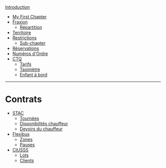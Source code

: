 [Introduction](README.md)

-   [My First Chapter](my-first-chapter.md)
-   [Fraxion](fraxion/README.md)
    -   [Répartition](fraxion/repartition.md)
-   [Territoire](territoire.md)
-   [Restrictions](restrictions/README.md)
    -   [Sub-chapter](restrictions/sub-chapter.md)
-   [Réservations]()
-   [Numéros d\'Ordre](numeros-ordre.md)
-   [CTQ](ctq/README.md)
    -   [Tarifs](ctq/tarifs.md)
    -   [Taximètre](ctq/taximetre.md)
    -   [Enfant à bord](ctq/enfants.md)

---

# Contrats

-   [STAC](stac/README.md)
    -   [Tournées](stac/tournees.md)
    -   [Disponibilités chauffeur](stac/disponibilites-chauffeurs.md)
    -   [Devoirs du chauffeur](stac/devoir-chauffeur.md)
-   [Flexibus]()
    -   [Zones](flex/zones.md)
    -   [Pauses](flex/pauses.md)
-   [CIUSSS](ciusss/README.md)
    -   [Lots]()
    -   [Clients]()
